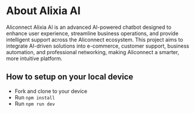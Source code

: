 # About Alixia AI
Aliconnect Alixia AI is an advanced AI-powered chatbot designed to enhance user experience, 
streamline business operations, and provide intelligent support across the Aliconnect ecosystem. 
This project aims to integrate AI-driven solutions into e-commerce, customer support, business automation, 
and professional networking, making Aliconnect a smarter, more intuitive platform.

## How to setup on your local device
- Fork and clone to your device
- Run `npm install`
- Run `npm run dev`
